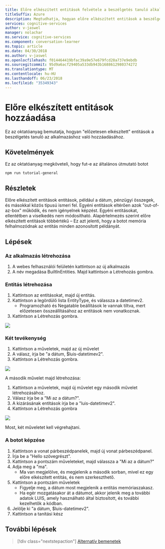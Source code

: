 ```yaml
---
title: Előre elkészített entitások felvétele a beszélgetés tanuló alkalmazás – Microsoft kognitív szolgáltatások |} Microsoft Docs
titleSuffix: Azure
description: Megtudhatja, hogyan előre elkészített entitások a beszélgetés tanuló az alkalmazáshoz való hozzáadásához.
services: cognitive-services
author: v-jaswel
manager: nolachar
ms.service: cognitive-services
ms.component: conversation-learner
ms.topic: article
ms.date: 04/30/2018
ms.author: v-jaswel
ms.openlocfilehash: f014464419bfac39a9e57e679fcd28a737e9ebdb
ms.sourcegitcommit: 95d9a6acf29405a533db943b1688612980374272
ms.translationtype: MT
ms.contentlocale: hu-HU
ms.lasthandoff: 06/23/2018
ms.locfileid: "35349343"
---
```

# <a name="how-to-add-pre-built-entities"></a>Előre elkészített entitások hozzáadása
Ez az oktatóanyag bemutatja, hogyan "előzetesen elkészített" entitások a beszélgetés tanuló az alkalmazáshoz való hozzáadásához.

## <a name="requirements"></a>Követelmények
Ez az oktatóanyag megköveteli, hogy fut-e az általános útmutató botot

    npm run tutorial-general

## <a name="details"></a>Részletek

Előre elkészített entitások entitások, például a dátum, pénzügyi összegek, és másokkal közös típusú ismeri fel.  Egyéni entitások eltérően azok "out-of-az-box" működik, és nem igényelnek képzést.  Egyéni entitásokat, ellentétben a viselkedés nem módosítható.  Alapértelmezés szerint előre elkészített entitások többértékű – Ez azt jelenti, hogy a botot memória felhalmozódnak az entitás minden azonosított példányát.

## <a name="steps"></a>Lépések

### <a name="create-the-application"></a>Az alkalmazás létrehozása

1. A webes felhasználói felületén kattintson az új alkalmazás
2. A név megadása BuiltInEntities. Majd kattintson a Létrehozás gombra.

### <a name="create-an-entity"></a>Entitás létrehozása

1. Kattintson az entitásokat, majd új entitás.
2. Kattintson a legördülő lista EntityType, és válassza a datetimev2.
    - Programozható és Negatable beállítások le vannak tiltva, mert előzetesen összeállításához az entitások nem vonatkoznak.
3. Kattintson a Létrehozás gombra.

![](../media/tutorial7_entities.PNG)

### <a name="create-two-actions"></a>Két tevékenység

1. Kattintson a műveletek, majd az új művelet
2. A válasz, írja be "a dátum, $luis-datetimev2".
3. Kattintson a Létrehozás gombra.

![](../media/tutorial7_actions.PNG)

A második művelet majd létrehozása:

1. Kattintson a műveletek, majd új művelet egy második művelet létrehozásához.
3. Válasz írja be a "Mi az a dátum?".
4. A kizárásának entitások írja be a "luis-datetimev2".
4. Kattintson a Létrehozás gombra

![](../media/tutorial7_actions2.PNG)

Most, két műveletet kell végrehajtani.

### <a name="train-the-bot"></a>A botot képzése

1. Kattintson a vonat párbeszédpanelek, majd új vonat párbeszédpanel.
2. Írja be a "Hello szövegrészt".
3. Kattintson a pontszám műveleteket, majd válassza a "Mi az a dátum?"
2. Adja meg a "ma". 
    - Ma van megjelölve, és megjelenik a második sorban, mivel ez egy előre elkészített entitás, és nem szerkeszthető.
5. Kattintson a pontszám műveletek
    - Figyelje meg, a dátum most megjelenik a entitás memóriaszakasz. 
    - Ha egér mozgatásakor át a dátumot, akkor jelenik meg a további adatok LUIS, amely használható által biztosított, és további kezelhetők a kódban. 
6. Jelölje ki "a dátum, $luis-datetimev2".
7. Kattintson a tanítási kész

## <a name="next-steps"></a>További lépések

> [!div class="nextstepaction"]
> [Alternatív bemenetek](./8-alternative-inputs.md)
